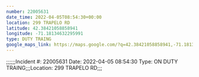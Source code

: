 ```yaml
---
number: 22005631
date_time: 2022-04-05T08:54:30+00:00
location: 299 TRAPELO RD
latitude: 42.38421058858941
longitude: -71.18134632295991
type: DUTY TRAING
google_maps_link: https://maps.google.com/?q=42.38421058858941,-71.18134632295991
---
```


;;;;;;Incident #: 22005631   Date: 2022-04-05 08:54:30   Type: ON DUTY TRAING;;;Location: 299 TRAPELO RD;;;
